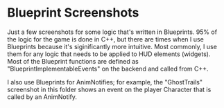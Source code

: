 # Blueprint Screenshots
Just a few screenshots for some logic that's written in Blueprints. 95% of the logic for the game is done in C++, but there are times when I use Blueprints because it's siginificantly more intuitive. Most commonly, I use them for any logic that needs to be applied to HUD elements (widgets). Most of the Blueprint functions are defined as "BlueprintImplementableEvents" on the backend and called from C++.

I also use Blueprints for AnimNotifies; for example, the "GhostTrails"  screenshot in this folder shows an event on the player Character that is called by an AnimNotify.
